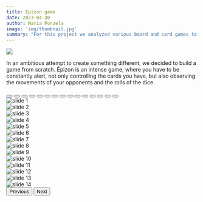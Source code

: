```yaml
---
title: Epizon game
date: 2023-04-30
author: Maria Ponzela
image: 'img/thumbnail.jpg'
summary: "For this project we analyzed various board and card games to create a playful design. Drawing inspiration from classical Greece we ensured that the game was as dynamic and aesthetically pleasing as possible."
---
```


![](img/thumbnail.jpg)

In an ambitious attempt to create something different, we decided to build a game from scratch. Épizon is an intense game, where you have to be constantly alert, not only controlling the cards you have, but also observing the movements of your opponents and the rolls of the dice.

<div id="carouselExampleIndicators" class="carousel slide" data-bs-ride="carousel">
  <div class="carousel-indicators">
    <button type="button" data-bs-target="#carouselExampleIndicators" data-bs-slide-to="0" class="active" aria-current="true" aria-label="Slide 1"></button>
    <button type="button" data-bs-target="#carouselExampleIndicators" data-bs-slide-to="1" aria-label="Slide 2"></button>
    <button type="button" data-bs-target="#carouselExampleIndicators" data-bs-slide-to="2" aria-label="Slide 3"></button>
    <button type="button" data-bs-target="#carouselExampleIndicators" data-bs-slide-to="3" aria-label="Slide 4"></button>
    <button type="button" data-bs-target="#carouselExampleIndicators" data-bs-slide-to="4" aria-label="Slide 5"></button>
    <button type="button" data-bs-target="#carouselExampleIndicators" data-bs-slide-to="5" aria-label="Slide 6"></button>
    <button type="button" data-bs-target="#carouselExampleIndicators" data-bs-slide-to="6" aria-label="Slide 7"></button>
    <button type="button" data-bs-target="#carouselExampleIndicators" data-bs-slide-to="7" aria-label="Slide 8"></button>
    <button type="button" data-bs-target="#carouselExampleIndicators" data-bs-slide-to="8" aria-label="Slide 9"></button>
    <button type="button" data-bs-target="#carouselExampleIndicators" data-bs-slide-to="9" aria-label="Slide 10"></button>
    <button type="button" data-bs-target="#carouselExampleIndicators" data-bs-slide-to="10" aria-label="Slide 11"></button>
    <button type="button" data-bs-target="#carouselExampleIndicators" data-bs-slide-to="11" aria-label="Slide 12"></button>
    <button type="button" data-bs-target="#carouselExampleIndicators" data-bs-slide-to="12" aria-label="Slide 13"></button>
    <button type="button" data-bs-target="#carouselExampleIndicators" data-bs-slide-to="13" aria-label="Slide 14"></button>
    <button type="button" data-bs-target="#carouselExampleIndicators" data-bs-slide-to="14" aria-label="Slide 15"></button>
  </div>
  <div class="carousel-inner">
    <div class="carousel-item active">
      <img src="img/epizon_1.JPG" class="d-block w-100" alt="slide 1">
    </div>
    <div class="carousel-item">
      <img src="img/epizon_2.JPG" class="d-block w-100" alt="slide 2">
    </div>
    <div class="carousel-item">
      <img src="img/epizon_3.JPG" class="d-block w-100" alt="slide 3">
    </div>
    <div class="carousel-item">
      <img src="img/epizon_4.JPG" class="d-block w-100" alt="slide 4">
    </div>
    <div class="carousel-item">
      <img src="img/epizon_5.JPG" class="d-block w-100" alt="slide 5">
    </div>
    <div class="carousel-item">
      <img src="img/epizon_6.JPG" class="d-block w-100" alt="slide 6">
    </div>
    <div class="carousel-item">
      <img src="img/epizon_7.JPG" class="d-block w-100" alt="slide 7">
    </div>
    <div class="carousel-item">
      <img src="img/epizon_8.jpg" class="d-block w-100" alt="slide 8">
    </div>
    <div class="carousel-item">
      <img src="img/epizon_9.jpg" class="d-block w-100" alt="slide 9">
    </div>
    <div class="carousel-item">
      <img src="img/epizon_10.jpg" class="d-block w-100" alt="slide 10">
    </div>
    <div class="carousel-item">
      <img src="img/epizon_11.jpg" class="d-block w-100" alt="slide 11">
    </div>
    <div class="carousel-item">
      <img src="img/epizon_12.jpg" class="d-block w-100" alt="slide 12">
    </div>
    <div class="carousel-item">
      <img src="img/epizon_13.jpg" class="d-block w-100" alt="slide 13">
    </div>
    <div class="carousel-item">
      <img src="img/epizon_14.jpg" class="d-block w-100" alt="slide 14">
    </div>
  </div>
  <button class="carousel-control-prev" type="button" data-bs-target="#carouselExampleIndicators" data-bs-slide="prev">
    <span class="carousel-control-prev-icon" aria-hidden="true"></span>
    <span class="visually-hidden">Previous</span>
  </button>
  <button class="carousel-control-next" type="button" data-bs-target="#carouselExampleIndicators" data-bs-slide="next">
    <span class="carousel-control-next-icon" aria-hidden="true"></span>
    <span class="visually-hidden">Next</span>
  </button>
</div>